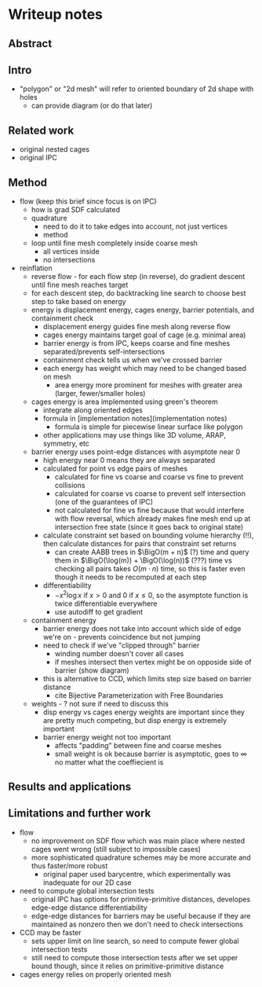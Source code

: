 # Writeup notes

$$
\DeclareMathOperator{\Area}{Area}
\newcommand{\abs}[1]{\left\lvert #1 \right\lvert}
\newcommand{\brackets}[1]{\left[ #1 \right]}
\newcommand{\a}{\mathbf a}
\newcommand{\b}{\mathbf b}
\newcommand{\d}{\mathbf d}
\newcommand{\n}{\mathbf n}
\newcommand{\p}{\mathbf p}
\newcommand{\x}{\mathbf x}
\newcommand{\s}{\mathbf s}
\newcommand{\bv}{\mathbf v}
\newcommand{\F}{\mathbf F}
\newcommand{\BigO}{\mathcal O}
$$

## Abstract

## Intro

- "polygon" or "2d mesh" will refer to oriented boundary of 2d shape with holes
  - can provide diagram (or do that later)

## Related work

- original nested cages
- original IPC

## Method

- flow (keep this brief since focus is on IPC)
  - how is grad SDF calculated
  - quadrature
    - need to do it to take edges into account, not just vertices
    - method
  - loop until fine mesh completely inside coarse mesh
    - all vertices inside
    - no intersections
- reinflation
  - reverse flow - for each flow step (in reverse), do gradient descent until fine mesh reaches target
  - for each descent step, do backtracking line search to choose best step to take based on energy
  - energy is displacement energy, cages energy, barrier potentials, and containment check
    - displacement energy guides fine mesh along reverse flow
    - cages energy maintains target goal of cage (e.g. minimal area)
    - barrier energy is from IPC, keeps coarse and fine meshes separated/prevents self-intersections
    - containment check tells us when we've crossed barrier
    - each energy has weight which may need to be changed based on mesh
      - area energy more prominent for meshes with greater area (larger, fewer/smaller holes)
  - cages energy is area implemented using green's theorem
    - integrate along oriented edges
    - formula in [implementation notes](implementation notes)
      - formula is simple for piecewise linear surface like polygon
    - other applications may use things like 3D volume, ARAP, symmetry, etc
  - barrier energy uses point-edge distances with asymptote near 0
    - high energy near 0 means they are always separated
    - calculated for point vs edge pairs of meshes
      - calculated for fine vs coarse and coarse vs fine to prevent collisions
      - calculated for coarse vs coarse to prevent self intersection (one of the guarantees of IPC)
      - not calculated for fine vs fine because that would interfere with flow reversal, which already makes fine mesh end up at intersection free state (since it goes back to original state)
    - calculate constraint set based on bounding volume hierarchy (!!), then calculate distances for pairs that constraint set returns
      - can create AABB trees in $\BigO(m + n)$ (?) time and query them in $\BigO(\log(m)) + \BigO(\log(n))$ (???) time vs checking all pairs takes $O(m \cdot n)$ time, so this is faster even though it needs to be recomputed at each step
    - differentiability
      - $-x^2 \log x$ if $x>0$ and $0$ if $x \leq 0$, so the asymptote function is twice differentiable everywhere
      - use autodiff to get gradient
  - containment energy
    - barrier energy does not take into account which side of edge we're on - prevents coincidence but not jumping
    - need to check if we've "clipped through" barrier
      - winding number doesn't cover all cases
      - if meshes intersect then vertex might be on opposide side of barrier (show diagram)
    - this is alternative to CCD, which limits step size based on barrier distance
      - cite Bijective Parameterization with Free Boundaries
  - weights - ? not sure if need to discuss this
    - disp energy vs cages energy weights are important since they are pretty much competing, but disp energy is extremely important
    - barrier energy weight not too important
      - affects "padding" between fine and coarse meshes
      - small weight is ok because barrier is asymptotic, goes to $\infty$ no matter what the coeffiecient is

## Results and applications

## Limitations and further work

- flow
  - no improvement on SDF flow which was main place where nested cages went wrong (still subject to impossible cases)
  - more sophisticated quadrature schemes may be more accurate and thus faster/more robust
    - original paper used barycentre, which experimentally was inadequate for our 2D case
- need to compute global intersection tests
  - original IPC has options for primitive-primitive distances, developes edge-edge distance differentiability
  - edge-edge distances for barriers may be useful because if they are maintained as nonzero then we don't need to check intersections
- CCD may be faster
  - sets upper limit on line search, so need to compute fewer global intersection tests
  - still need to compute those intersection tests after we set upper bound though, since it relies on primitive-primitive distance
- cages energy relies on properly oriented mesh
